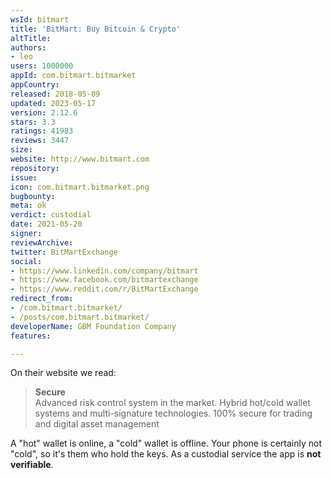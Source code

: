 ```yaml
---
wsId: bitmart
title: 'BitMart: Buy Bitcoin & Crypto'
altTitle: 
authors:
- leo
users: 1000000
appId: com.bitmart.bitmarket
appCountry: 
released: 2018-05-09
updated: 2023-05-17
version: 2.12.6
stars: 3.3
ratings: 41983
reviews: 3447
size: 
website: http://www.bitmart.com
repository: 
issue: 
icon: com.bitmart.bitmarket.png
bugbounty: 
meta: ok
verdict: custodial
date: 2021-05-20
signer: 
reviewArchive: 
twitter: BitMartExchange
social:
- https://www.linkedin.com/company/bitmart
- https://www.facebook.com/bitmartexchange
- https://www.reddit.com/r/BitMartExchange
redirect_from:
- /com.bitmart.bitmarket/
- /posts/com.bitmart.bitmarket/
developerName: GBM Foundation Company
features: 

---
```


On their website we read:

> **Secure**<br>
  Advanced risk control system in the market. Hybrid hot/cold wallet systems and
  multi-signature technologies. 100% secure for trading and digital asset
  management

A "hot" wallet is online, a "cold" wallet is offline. Your phone is certainly
not "cold", so it's them who hold the keys. As a custodial service the app is
**not verifiable**.
